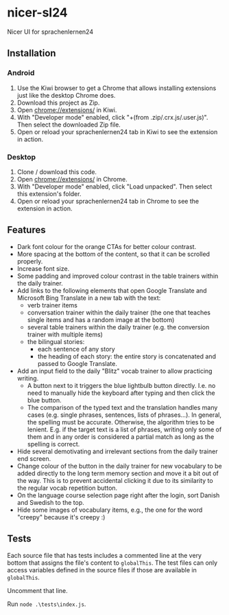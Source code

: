 # nicer-sl24

Nicer UI for sprachenlernen24

## Installation

### Android

1. Use the Kiwi browser to get a Chrome that allows installing extensions just like the desktop Chrome does.
2. Download this project as Zip.
3. Open [chrome://extensions/](chrome://extensions/) in Kiwi.
4. With "Developer mode" enabled, click "+(from .zip/.crx.js/.user.js)". Then select the downloaded Zip file.
5. Open or reload your sprachenlernen24 tab in Kiwi to see the extension in action.

### Desktop

1. Clone / download this code.
2. Open [chrome://extensions/](chrome://extensions/) in Chrome.
3. With "Developer mode" enabled, click "Load unpacked". Then select this extension's folder.
4. Open or reload your sprachenlernen24 tab in Chrome to see the extension in action.

## Features

- Dark font colour for the orange CTAs for better colour contrast.
- More spacing at the bottom of the content, so that it can be scrolled properly.
- Increase font size.
- Some padding and improved colour contrast in the table trainers within the daily trainer.
- Add links to the following elements that open Google Translate and Microsoft Bing Translate in a new tab with the text:
  - verb trainer items
  - conversation trainer within the daily trainer (the one that teaches single items and has a random image at the bottom)
  - several table trainers within the daily trainer (e.g. the conversion trainer with multiple items)
  - the bilingual stories:
    - each sentence of any story
    - the heading of each story: the entire story is concatenated and passed to Google Translate.
- Add an input field to the daily "Blitz" vocab trainer to allow practicing writing.
  - A button next to it triggers the blue lightbulb button directly. I.e. no need to manually hide the keyboard after typing and then click the blue button.
  - The comparison of the typed text and the translation handles many cases (e.g. single phrases, sentences, lists of phrases...). In general, the spelling must be accurate. Otherwise, the algorithm tries to be lenient. E.g. if the target text is a list of phrases, writing only some of them and in any order is considered a partial match as long as the spelling is correct.
- Hide several demotivating and irrelevant sections from the daily trainer end screen.
- Change colour of the button in the daily trainer for new vocabulary to be added directly to the long term memory section and move it a bit out of the way. This is to prevent accidental clicking it due to its similarity to the regular vocab repetition button.
- On the language course selection page right after the login, sort Danish and Swedish to the top.
- Hide some images of vocabulary items, e.g., the one for the word "creepy" because it's creepy :)

## Tests

Each source file that has tests includes a commented line at the very bottom that assigns the file's content to `globalThis`. The test files can only access variables defined in the source files if those are available in `globalThis`.

Uncomment that line.

Run `node .\tests\index.js`.
